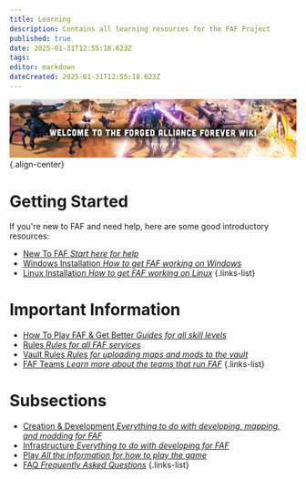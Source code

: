 ```yaml
---
title: Learning
description: Contains all learning resources for the FAF Project
published: true
date: 2025-01-31T12:55:18.623Z
tags: 
editor: markdown
dateCreated: 2025-01-31T12:55:18.623Z
---
```


![wiki-banner.jpg](/images/wiki-banner.jpg){.align-center}

# Getting Started
If you're new to FAF and need help, here are some good introductory resources:

- [New To FAF *Start here for help*](https://wiki.faforever.com/en/Play/Learning/New-To-FAF)
- [Windows Installation *How to get FAF working on Windows*](https://wiki.faforever.com/en/Play/Windows-Install)
- [Linux Installation *How to get FAF working on Linux*](https://wiki.faforever.com/en/Play/Linux-Install)
{.links-list}


# Important Information

- [How To Play FAF & Get Better *Guides for all skill levels*](https://wiki.faforever.com/en/Play/Learning-SupCom)
- [Rules *Rules for all FAF services*](https://wiki.faforever.com/en/Play/FAF-Rules)
- [Vault Rules *Rules for uploading maps and mods to the vault*](https://wiki.faforever.com/en/Development/Vault/Rules)
- [FAF Teams *Learn more about the teams that run FAF*](https://wiki.faforever.com/en/Infrastructure/FAF-Teams)
{.links-list}


# Subsections

- [Creation & Development *Everything to do with developing, mapping, and modding for FAF*](https://wiki.faforever.com/en/Development)
- [Infrastructure *Everything to do with developing for FAF*](https://wiki.faforever.com/en/Infrastructure)
- [Play *All the information for how to play the game*](https://wiki.faforever.com/en/Play)
- [FAQ *Frequently Asked Questions*](https://wiki.faforever.com/en/FAQ)
{.links-list}